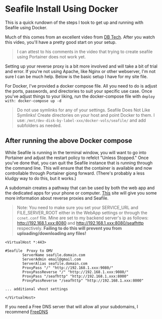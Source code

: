 # Seafile Install Using Docker
This is a quick rundown of the steps I took to get up and running with Seafile using Docker.

Much of this comes from an excellent video from [DB Tech](https://www.youtube.com/watch?v=GZNuVcx-Akk). After you watch this video, you'll have a pretty good start on your setup.
> I can attest to his comments in the video that trying to create seafile using Portainer does not work yet.

Setting up your reverse proxy is a bit more involved and will take a bit of trial and error. If you're not using Apache, like Nginx or other webserver, I'm not sure I can be much help. Below is the basic setup I have for my site file. 

For Docker, I've provided a docker compose file. All you need to do is adjust the ports, passwords, and directories to suit your specific use case. 
Once you've adjust things to your liking, run the docker-compose file with `deploy with: docker-compose up -d`
> Do not use symlinks for any of your settings. Seafile Does Not Like Symlinks!
> Create directories on your host and point Docker to them.
> I use: `/mnt/dev-disk-by-label-xxx/docker-vols/seafile/` and add subfolders as needed.

## After running the above Docker compose
While Seafile is running in the terminal window, you will want to go into Portainer and adjust the restart policy to refelct "Unless Stopped." Once you've done that, you can quit the Seafile instance that is running through the command line. This will ensure that the container is available and now controllable through Portainer giong forward. (There's probably a less kludgy way to do this, but it works.)

A subdomain creates a pathway that can be used by both the web app and the dedicated apps for your phone or computer. [This](https://manual.seafile.com/deploy/deploy_with_apache/) site will give you some more information about reverse proxies and Seafile.
> Note: You need to make sure you set your SERVICE_URL and FILE_SERVER_ROOT either in the WebApp settings or through the `ccnet.conf` file.
> Mine are set to my backend server's ip as follows: http://192.168.1.xxx:8080 and http://192.168.1.xxx:8080/seafhttp respectively.
> **Failing to do this will prevent you from uploading/downloading any files!**

```
<VirtualHost *:443>

#Seafile  Proxy to OMV
        ServerName seafile.domain.com
        ServerAdmin email@gmail.com
        ServerAlias seafile.domain.com
        ProxyPass "/" "http://192.168.1.xxx:9080/"
        ProxyPassReverse "/" "http://192.168.1.xxx:9080/"
        ProxyPass "/seafhttp" "http://192.168.1.xxx:8000"
        ProxyPassReverse "/seafhttp" "http://192.168.1.xxx:8000"

... additional vhost settings

</VirtualHost>
```

If you need a Free DNS server that will allow all your subdomains, I recommend [FreeDNS](https://freedns.afraid.org/)
